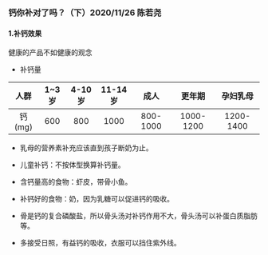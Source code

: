### 钙你补对了吗？（下）2020/11/26 陈若尧

#### 1.补钙效果
健康的产品不如健康的观念
* 补钙量

人群 | 1~3岁 | 4-10岁 | 11-14岁 | 成人 | 更年期 | 孕妇乳母
:-:|:-:|:-:|:-:|:-:|:-:|:-:
钙(mg) | 600 | 800 | 1000 | 800-1000 | 1000-1200 | 1200-1400

* 乳母的营养素补充应该直到孩子断奶为止。

* 儿童补钙：不按体型换算补钙量。

* 含钙量高的食物：虾皮，带骨小鱼。

* 补钙好的食物：奶，因为乳糖可以促进钙的吸收。

* 骨是钙的复合磷酸盐，所以骨头汤对补钙作用不大，骨头汤可以补蛋白质脂肪等。

* 多接受日照，有益钙的吸收，衣服可以挡住紫外线。